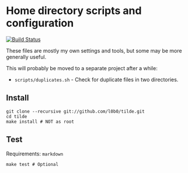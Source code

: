 Home directory scripts and configuration
========================================

[![Build Status](https://travis-ci.org/l0b0/tilde.svg?branch=master)](https://travis-ci.org/l0b0/tilde)

These files are mostly my own settings and tools, but some may be more generally useful.

This will probably be moved to a separate project after a while:

* `scripts/duplicates.sh` - Check for duplicate files in two directories.

Install
-------

    git clone --recursive git://github.com/l0b0/tilde.git
    cd tilde
    make install # NOT as root

Test
----

Requirements: `markdown`

    make test # Optional
